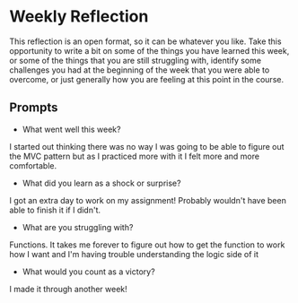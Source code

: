 # Weekly Reflection
This reflection is an open format, so it can be whatever you like. Take this opportunity to write a bit on some of the things you have learned this week, or some of the things that you are still struggling with, identify some challenges you had at the beginning of the week that you were able to overcome, or just generally how you are feeling at this point in the course.

## Prompts
- What went well this week?

I started out thinking there was no way I was going to be able to figure out the MVC pattern but as I practiced more with it I felt more and more comfortable.

- What did you learn as a shock or surprise?

I got an extra day to work on my assignment! Probably wouldn't have been able to finish it if I didn't.

- What are you struggling with?

Functions. It takes me forever to figure out how to get the function to work how I want and I'm having trouble understanding the logic side of it

- What would you count as a victory?

I made it through another week!